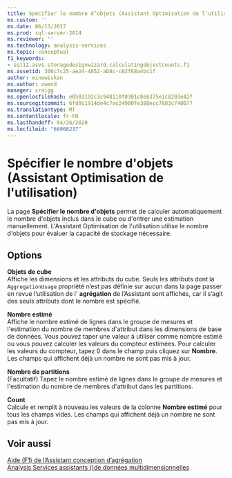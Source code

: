 ```yaml
---
title: Spécifier le nombre d’objets (Assistant Optimisation de l’utilisation) | Microsoft Docs
ms.custom: ''
ms.date: 06/13/2017
ms.prod: sql-server-2014
ms.reviewer: ''
ms.technology: analysis-services
ms.topic: conceptual
f1_keywords:
- sql12.asvs.storagedesignwizard.calculatingobjectcounts.f1
ms.assetid: 306c7c25-ae24-4852-ab8c-c82f68a4bc1f
author: minewiskan
ms.author: owend
manager: craigg
ms.openlocfilehash: e0503192c3c948110f8301c8eb375e1c8203e42f
ms.sourcegitcommit: 6fd8c1914de4c7ac24900fe388ecc7883c740077
ms.translationtype: MT
ms.contentlocale: fr-FR
ms.lasthandoff: 04/26/2020
ms.locfileid: "66068237"
---
```

# <a name="specify-object-counts-usage-based-optimization-wizard"></a>Spécifier le nombre d'objets (Assistant Optimisation de l'utilisation)
  La page **Spécifier le nombre d'objets** permet de calculer automatiquement le nombre d'objets inclus dans le cube ou d'entrer une estimation manuellement. L'Assistant Optimisation de l'utilisation utilise le nombre d'objets pour évaluer la capacité de stockage nécessaire.  
  
## <a name="options"></a>Options  
 **Objets de cube**  
 Affiche les dimensions et les attributs du cube. Seuls les attributs dont la `AggregationUsage` propriété n’est pas définie sur aucun dans la page passer en revue l’utilisation de l' **agrégation** de l’Assistant sont affichés, car il s’agit des seuls attributs dont le nombre est spécifié.  
  
 **Nombre estimé**  
 Affiche le nombre estimé de lignes dans le groupe de mesures et l'estimation du nombre de membres d'attribut dans les dimensions de base de données. Vous pouvez taper une valeur à utiliser comme nombre estimé ou vous pouvez calculer les valeurs du compteur estimées. Pour calculer les valeurs du compteur, tapez 0 dans le champ puis cliquez sur **Nombre**. Les champs qui affichent déjà un nombre ne sont pas mis à jour.  
  
 **Nombre de partitions**  
 (Facultatif) Tapez le nombre estimé de lignes dans le groupe de mesures et l'estimation du nombre de membres d'attribut dans les partitions.  
  
 **Count**  
 Calcule et remplit à nouveau les valeurs de la colonne **Nombre estimé** pour tous les champs vides. Les champs qui affichent déjà un nombre ne sont pas mis à jour.  
  
## <a name="see-also"></a>Voir aussi  
 [Aide (F1) de l’Assistant conception d’agrégation](aggregation-design-wizard-f1-help.md)   
 [Analysis Services assistants &#40;&#41;de données multidimensionnelles](analysis-services-wizards-multidimensional-data.md)  
  
  
